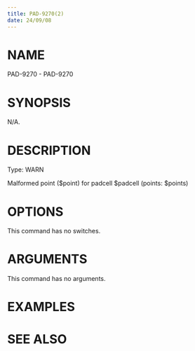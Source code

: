 ```yaml
---
title: PAD-9270(2)
date: 24/09/08
---
```


# NAME

PAD-9270 - PAD-9270

# SYNOPSIS

N/A.

# DESCRIPTION

Type: WARN

Malformed point ($point) for padcell $padcell (points: $points)

# OPTIONS

This command has no switches.

# ARGUMENTS

This command has no arguments.

# EXAMPLES

# SEE ALSO
